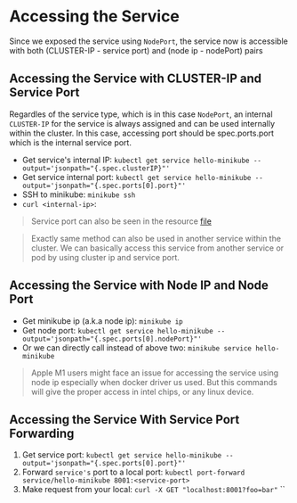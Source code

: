 # Accessing the Service

Since we exposed the service using `NodePort`, the service now is accessible with both
(CLUSTER-IP - service port) and (node ip - nodePort) pairs


## Accessing the Service with CLUSTER-IP and Service Port

Regardles of the service type, which is in this case `NodePort`, an internal `CLUSTER-IP` for the
service is always assigned and can be used internally within the cluster. In this case, accessing
port should be spec.ports.port which is the internal service port.

- Get service's internal IP: `kubectl get service hello-minikube --output='jsonpath="{.spec.clusterIP}"'`
- Get service internal port: `kubectl get service hello-minikube --output='jsonpath="{.spec.ports[0].port}"'`
- SSH to minikube: `minikube ssh`
- `curl <internal-ip>`:<service-port>

> Service port can also be seen in the resource [file](../resources/2-exposing-pods-as-service-with-node-port.yml)

> Exactly same method can also be used in another service within the cluster. We can basically
> access this service from another service or pod by using cluster ip and service port.


## Accessing the Service with Node IP and Node Port

- Get minikube ip (a.k.a node ip): `minikube ip`
- Get node port: `kubectl get service hello-minikube --output='jsonpath="{.spec.ports[0].nodePort}"'`
- Or we can directly call instead of above two: `minikube service hello-minikube`

> Apple M1 users might face an issue for accessing the service using node ip especially when docker
> driver us used. But this commands will give the proper access in intel chips, or any linux
> device. 


## Accessing the Service With Service Port Forwarding

1. Get service port: `kubectl get service hello-minikube --output='jsonpath="{.spec.ports[0].port}"'`
1. Forward `service's` port to a local port: `kubectl port-forward service/hello-minikube 8001:<service-port>`
2. Make request from your local: `curl -X GET "localhost:8001?foo=bar"`
``

